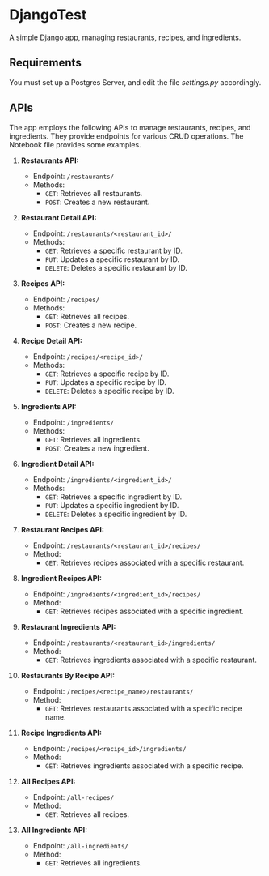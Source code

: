 # DjangoTest
 A simple Django app, managing restaurants, recipes, and ingredients.

## Requirements
 You must set up a Postgres Server, and edit the file _settings.py_ accordingly.

## APIs
 The app employs the following APIs to manage restaurants, recipes, and ingredients. They provide endpoints for various CRUD operations. The Notebook file provides some examples.

1. **Restaurants API:**
   - Endpoint: `/restaurants/`
   - Methods:
     - `GET`: Retrieves all restaurants.
     - `POST`: Creates a new restaurant.

2. **Restaurant Detail API:**
   - Endpoint: `/restaurants/<restaurant_id>/`
   - Methods:
     - `GET`: Retrieves a specific restaurant by ID.
     - `PUT`: Updates a specific restaurant by ID.
     - `DELETE`: Deletes a specific restaurant by ID.

3. **Recipes API:**
   - Endpoint: `/recipes/`
   - Methods:
     - `GET`: Retrieves all recipes.
     - `POST`: Creates a new recipe.

4. **Recipe Detail API:**
   - Endpoint: `/recipes/<recipe_id>/`
   - Methods:
     - `GET`: Retrieves a specific recipe by ID.
     - `PUT`: Updates a specific recipe by ID.
     - `DELETE`: Deletes a specific recipe by ID.

5. **Ingredients API:**
   - Endpoint: `/ingredients/`
   - Methods:
     - `GET`: Retrieves all ingredients.
     - `POST`: Creates a new ingredient.

6. **Ingredient Detail API:**
   - Endpoint: `/ingredients/<ingredient_id>/`
   - Methods:
     - `GET`: Retrieves a specific ingredient by ID.
     - `PUT`: Updates a specific ingredient by ID.
     - `DELETE`: Deletes a specific ingredient by ID.

7. **Restaurant Recipes API:**
   - Endpoint: `/restaurants/<restaurant_id>/recipes/`
   - Method:
     - `GET`: Retrieves recipes associated with a specific restaurant.

8. **Ingredient Recipes API:**
   - Endpoint: `/ingredients/<ingredient_id>/recipes/`
   - Method:
     - `GET`: Retrieves recipes associated with a specific ingredient.

9. **Restaurant Ingredients API:**
   - Endpoint: `/restaurants/<restaurant_id>/ingredients/`
   - Method:
     - `GET`: Retrieves ingredients associated with a specific restaurant.

10. **Restaurants By Recipe API:**
    - Endpoint: `/recipes/<recipe_name>/restaurants/`
    - Method:
      - `GET`: Retrieves restaurants associated with a specific recipe name.

11. **Recipe Ingredients API:**
    - Endpoint: `/recipes/<recipe_id>/ingredients/`
    - Method:
      - `GET`: Retrieves ingredients associated with a specific recipe.

12. **All Recipes API:**
    - Endpoint: `/all-recipes/`
    - Method:
      - `GET`: Retrieves all recipes.

13. **All Ingredients API:**
    - Endpoint: `/all-ingredients/`
    - Method:
      - `GET`: Retrieves all ingredients.
